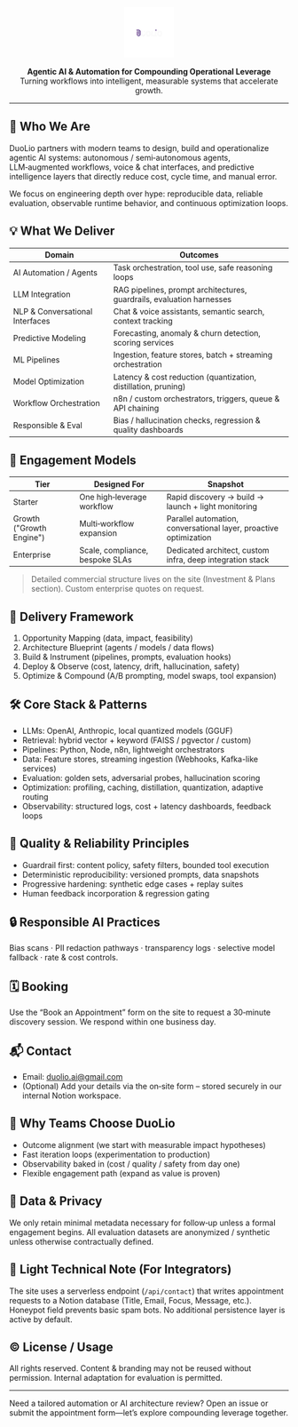 <div align="center">
   <img src="Duolio.png" alt="DuoLio" width="90" />
  

   **Agentic AI & Automation for Compounding Operational Leverage**  
   Turning workflows into intelligent, measurable systems that accelerate growth.
</div>

---

## 🚀 Who We Are
DuoLio partners with modern teams to design, build and operationalize agentic AI systems: autonomous / semi‑autonomous agents, LLM‑augmented workflows, voice & chat interfaces, and predictive intelligence layers that directly reduce cost, cycle time, and manual error.

We focus on engineering depth over hype: reproducible data, reliable evaluation, observable runtime behavior, and continuous optimization loops.

## 💡 What We Deliver
| Domain | Outcomes |
|--------|----------|
| AI Automation / Agents | Task orchestration, tool use, safe reasoning loops |
| LLM Integration | RAG pipelines, prompt architectures, guardrails, evaluation harnesses |
| NLP & Conversational Interfaces | Chat & voice assistants, semantic search, context tracking |
| Predictive Modeling | Forecasting, anomaly & churn detection, scoring services |
| ML Pipelines | Ingestion, feature stores, batch + streaming orchestration |
| Model Optimization | Latency & cost reduction (quantization, distillation, pruning) |
| Workflow Orchestration | n8n / custom orchestrators, triggers, queue & API chaining |
| Responsible & Eval | Bias / hallucination checks, regression & quality dashboards |

## 🧭 Engagement Models
| Tier | Designed For | Snapshot |
|------|--------------|----------|
| Starter | One high‑leverage workflow | Rapid discovery → build → launch + light monitoring |
| Growth ("Growth Engine") | Multi‑workflow expansion | Parallel automation, conversational layer, proactive optimization |
| Enterprise | Scale, compliance, bespoke SLAs | Dedicated architect, custom infra, deep integration stack |

> Detailed commercial structure lives on the site (Investment & Plans section). Custom enterprise quotes on request.

## 🔁 Delivery Framework
1. Opportunity Mapping (data, impact, feasibility)  
2. Architecture Blueprint (agents / models / data flows)  
3. Build & Instrument (pipelines, prompts, evaluation hooks)  
4. Deploy & Observe (cost, latency, drift, hallucination, safety)  
5. Optimize & Compound (A/B prompting, model swaps, tool expansion)  

## 🛠 Core Stack & Patterns
- LLMs: OpenAI, Anthropic, local quantized models (GGUF)  
- Retrieval: hybrid vector + keyword (FAISS / pgvector / custom)  
- Pipelines: Python, Node, n8n, lightweight orchestrators  
- Data: Feature stores, streaming ingestion (Webhooks, Kafka-like services)  
- Evaluation: golden sets, adversarial probes, hallucination scoring  
- Optimization: profiling, caching, distillation, quantization, adaptive routing  
- Observability: structured logs, cost + latency dashboards, feedback loops  

## 🧪 Quality & Reliability Principles
- Guardrail first: content policy, safety filters, bounded tool execution  
- Deterministic reproducibility: versioned prompts, data snapshots  
- Progressive hardening: synthetic edge cases + replay suites  
- Human feedback incorporation & regression gating  

## 🔒 Responsible AI Practices
Bias scans · PII redaction pathways · transparency logs · selective model fallback · rate & cost controls.

## 🗓 Booking
Use the “Book an Appointment” form on the site to request a 30‑minute discovery session. We respond within one business day.

## 📬 Contact
- Email: duolio.ai@gmail.com  
- (Optional) Add your details via the on‑site form – stored securely in our internal Notion workspace.

## 🤝 Why Teams Choose DuoLio
- Outcome alignment (we start with measurable impact hypotheses)  
- Fast iteration loops (experimentation to production)  
- Observability baked in (cost / quality / safety from day one)  
- Flexible engagement path (expand as value is proven)  

## 🔐 Data & Privacy
We only retain minimal metadata necessary for follow‑up unless a formal engagement begins. All evaluation datasets are anonymized / synthetic unless otherwise contractually defined.

## 🧾 Light Technical Note (For Integrators)
The site uses a serverless endpoint (`/api/contact`) that writes appointment requests to a Notion database (Title, Email, Focus, Message, etc.). Honeypot field prevents basic spam bots. No additional persistence layer is active by default.

## © License / Usage
All rights reserved. Content & branding may not be reused without permission. Internal adaptation for evaluation is permitted.

---
Need a tailored automation or AI architecture review? Open an issue or submit the appointment form—let’s explore compounding leverage together.